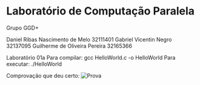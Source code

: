 # Laboratório de Computação Paralela

Grupo GGD+

Daniel Ribas Nascimento de Melo 32111401
Gabriel Vicentin Negro 32137095
Guilherme de Oliveira Pereira 32165366

Laboratório 01a
Para compilar: gcc HelloWorld.c -o HelloWorld
Para executar: ./HelloWorld

Comprovação que deu certo:
![Prova](\Lab01a_Prova.PNG)